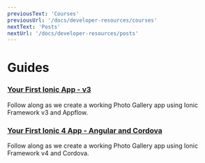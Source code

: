 ```yaml
---
previousText: 'Courses'
previousUrl: '/docs/developer-resources/courses'
nextText: 'Posts'
nextUrl: '/docs/developer-resources/posts'
---
```


# Guides

### [Your First Ionic App - v3](/docs/developer-resources/guides/first-app-v3/intro)

Follow along as we create a working Photo Gallery app using Ionic Framework v3 and Appflow.

### [Your First Ionic 4 App - Angular and Cordova](/docs/developer-resources/guides/first-app-v4/intro)

Follow along as we create a working Photo Gallery app using Ionic Framework v4 and Cordova.